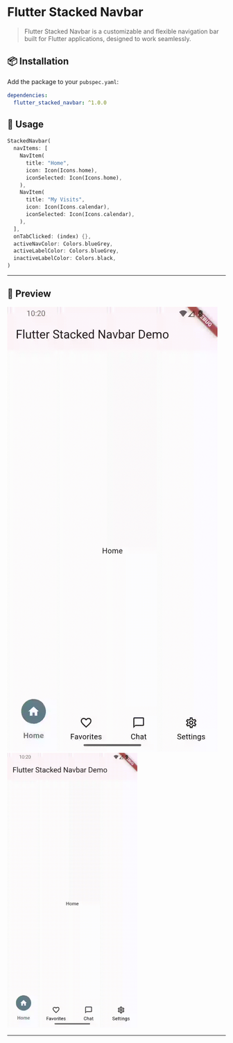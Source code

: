 # Flutter Stacked Navbar

> Flutter Stacked Navbar is a customizable and flexible navigation bar built for Flutter applications, designed to work seamlessly.


## 📦 Installation

Add the package to your `pubspec.yaml`:

```yaml
dependencies:
  flutter_stacked_navbar: ^1.0.0
```

## 🚀 Usage
```dart
StackedNavbar(
  navItems: [
    NavItem(
      title: "Home",
      icon: Icon(Icons.home),
      iconSelected: Icon(Icons.home),
    ),
    NavItem(
      title: "My Visits",
      icon: Icon(Icons.calendar),
      iconSelected: Icon(Icons.calendar),
    ),
  ],
  onTabClicked: (index) {},
  activeNavColor: Colors.blueGrey,
  activeLabelColor: Colors.blueGrey,
  inactiveLabelColor: Colors.black,
)
```

---

## 📸 Preview

![Stacked Navbar](images/stacked_navbar.gif)
<img src="https://github.com/Shebo-247/flutter_stacked_navbar/blob/main/images/stacked_navbar.gif"  width="300"/>

---